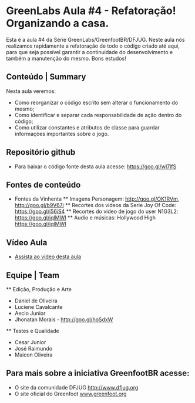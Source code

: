 # GreenLabs Aula #4 - Refatoração! Organizando a casa.
Esta é a aula #4 da Série GreenLabs/GreenfootBR/DFJUG. Neste aula nós realizamos rapidamente a refatoração de todo o código criado até aqui, para que seja possível garantir a continuidade do desenvolvimento e também a manutenção do mesmo. Bons estudos!

## Conteúdo | Summary
Nesta aula veremos:
* Como reorganizar o código escrito sem alterar o funcionamento do mesmo;
* Como identificar e separar cada responsabilidade de ação dentro do código;
* Como utilizar constantes e atributos de classe para guardar informações importantes sobre o jogo.

## Repositório github
* Para baixar o código fonte desta aula acesse: https://goo.gl/wI7lfS

## Fontes de conteúdo

* Fontes da Vinhenta
** Imagens Personagem: http://goo.gl/OK1RVm, http://goo.gl/b9V67i
** Recortes dos videos da Serie Joy Of Code: https://goo.gl/i56iS4
** Recortes do video de jogo do user N1G3L2: https://goo.gl/iqlMWI
** Audio e músicas: Hollywood High https://goo.gl/iqlMWI

## Vídeo Aula
* [Assista ao vídeo desta aula](https://youtu.be/-H7FZnejx1U)

## Equipe | Team

** Edição, Produção e Arte
* Daniel de Oliveira
* Luciene Cavalcante
* Aecio Junior
* Jhonatan Morais - http://goo.gl/hoSdxW

** Testes e Qualidade
* Cesar Junior
* José Raimundo
* Maicon Oliveira

## Para mais sobre a iniciativa GreenfootBR acesse:
* O site da comunidade DFJUG http://www.dfjug.org
* O site oficial do Greenfoot www.greenfoot.org
